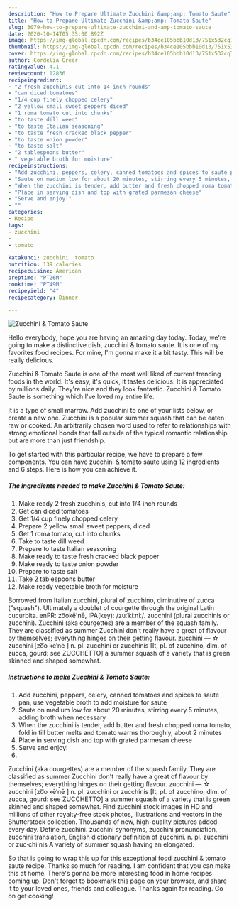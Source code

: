 ```yaml
---
description: "How to Prepare Ultimate Zucchini &amp;amp; Tomato Saute"
title: "How to Prepare Ultimate Zucchini &amp;amp; Tomato Saute"
slug: 3079-how-to-prepare-ultimate-zucchini-and-amp-tomato-saute
date: 2020-10-14T05:35:00.892Z
image: https://img-global.cpcdn.com/recipes/b34ce105bbb10d13/751x532cq70/zucchini-tomato-saute-recipe-main-photo.jpg
thumbnail: https://img-global.cpcdn.com/recipes/b34ce105bbb10d13/751x532cq70/zucchini-tomato-saute-recipe-main-photo.jpg
cover: https://img-global.cpcdn.com/recipes/b34ce105bbb10d13/751x532cq70/zucchini-tomato-saute-recipe-main-photo.jpg
author: Cordelia Greer
ratingvalue: 4.1
reviewcount: 12836
recipeingredient:
- "2 fresh zucchinis cut into 14 inch rounds"
- "can diced tomatoes"
- "1/4 cup finely chopped celery"
- "2 yellow small sweet peppers diced"
- "1 roma tomato cut into chunks"
- "to taste dill weed"
- "to taste Italian seasoning"
- "to taste fresh cracked black pepper"
- "to taste onion powder"
- "to taste salt"
- "2 tablespoons butter"
- " vegetable broth for moisture"
recipeinstructions:
- "Add zucchini, peppers, celery, canned tomatoes and spices to saute pan, use vegetable broth to add moisture for saute"
- "Saute on medium low for about 20 minutes, stirring every 5 minutes, adding broth when necessary"
- "When the zucchini is tender, add butter and fresh chopped roma tomato, fold in till butter melts and tomato warms thoroughly, about 2 minutes"
- "Place in serving dish and top with grated parmesan cheese"
- "Serve and enjoy!"
- ""
categories:
- Recipe
tags:
- zucchini
- 
- tomato

katakunci: zucchini  tomato 
nutrition: 139 calories
recipecuisine: American
preptime: "PT26M"
cooktime: "PT49M"
recipeyield: "4"
recipecategory: Dinner

---
```



![Zucchini &amp; Tomato Saute](https://img-global.cpcdn.com/recipes/b34ce105bbb10d13/751x532cq70/zucchini-tomato-saute-recipe-main-photo.jpg)

Hello everybody, hope you are having an amazing day today. Today, we're going to make a distinctive dish, zucchini &amp; tomato saute. It is one of my favorites food recipes. For mine, I'm gonna make it a bit tasty. This will be really delicious.

Zucchini &amp; Tomato Saute is one of the most well liked of current trending foods in the world. It's easy, it's quick, it tastes delicious. It is appreciated by millions daily. They're nice and they look fantastic. Zucchini &amp; Tomato Saute is something which I've loved my entire life.

It is a type of small marrow. Add zucchini to one of your lists below, or create a new one. Zucchini is a popular summer squash that can be eaten raw or cooked. An arbitrarily chosen word used to refer to relationships with strong emotional bonds that fall outside of the typical romantic relationship but are more than just friendship.


To get started with this particular recipe, we have to prepare a few components. You can have zucchini &amp; tomato saute using 12 ingredients and 6 steps. Here is how you can achieve it.

<!--inarticleads1-->

##### The ingredients needed to make Zucchini &amp; Tomato Saute:

1. Make ready 2 fresh zucchinis, cut into 1/4 inch rounds
1. Get can diced tomatoes
1. Get 1/4 cup finely chopped celery
1. Prepare 2 yellow small sweet peppers, diced
1. Get 1 roma tomato, cut into chunks
1. Take to taste dill weed
1. Prepare to taste Italian seasoning
1. Make ready to taste fresh cracked black pepper
1. Make ready to taste onion powder
1. Prepare to taste salt
1. Take 2 tablespoons butter
1. Make ready  vegetable broth for moisture


Borrowed from Italian zucchini, plural of zucchino, diminutive of zucca (&#34;squash&#34;). Ultimately a doublet of courgette through the original Latin cucurbita. enPR: zo͞okē&#39;nē, IPA(key): /zuːˈkiːniː/. zucchini (plural zucchinis or zucchini). Zucchini (aka courgettes) are a member of the squash family. They are classified as summer Zucchini don&#39;t really have a great of flavour by themselves; everything hinges on their getting flavour. zucchini — ☆ zucchini [zo͞o kē′nē ] n. pl. zucchini or zucchinis [It, pl. of zucchino, dim. of zucca, gourd: see ZUCCHETTO] a summer squash of a variety that is green skinned and shaped somewhat. 

<!--inarticleads2-->

##### Instructions to make Zucchini &amp; Tomato Saute:

1. Add zucchini, peppers, celery, canned tomatoes and spices to saute pan, use vegetable broth to add moisture for saute
1. Saute on medium low for about 20 minutes, stirring every 5 minutes, adding broth when necessary
1. When the zucchini is tender, add butter and fresh chopped roma tomato, fold in till butter melts and tomato warms thoroughly, about 2 minutes
1. Place in serving dish and top with grated parmesan cheese
1. Serve and enjoy!
1. 


Zucchini (aka courgettes) are a member of the squash family. They are classified as summer Zucchini don&#39;t really have a great of flavour by themselves; everything hinges on their getting flavour. zucchini — ☆ zucchini [zo͞o kē′nē ] n. pl. zucchini or zucchinis [It, pl. of zucchino, dim. of zucca, gourd: see ZUCCHETTO] a summer squash of a variety that is green skinned and shaped somewhat. Find zucchini stock images in HD and millions of other royalty-free stock photos, illustrations and vectors in the Shutterstock collection. Thousands of new, high-quality pictures added every day. Define zucchini. zucchini synonyms, zucchini pronunciation, zucchini translation, English dictionary definition of zucchini. n. pl. zucchini or zuc·chi·nis A variety of summer squash having an elongated. 

So that is going to wrap this up for this exceptional food zucchini &amp; tomato saute recipe. Thanks so much for reading. I am confident that you can make this at home. There's gonna be more interesting food in home recipes coming up. Don't forget to bookmark this page on your browser, and share it to your loved ones, friends and colleague. Thanks again for reading. Go on get cooking!
